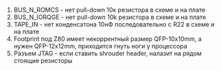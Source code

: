 1) BUS_N_ROMCS - нет pull-down 10к резистора в схеме и на плате
2) BUS_N_IORQGE - нет pull-down 10k резистора в схеме и на плате
3) TAPE_IN - нет конденсатона 10нФ последовательно с R22 в схеме и на плате
4) Footprint под Z80 имеет некоррентный размер QFP-10x10mm, а нужен QFP-12x12mm, приходится гнуть ноги у процессора
5) Разъем JTAG - если ставить shrouder header, налазит на рядом стоящие резисторы

